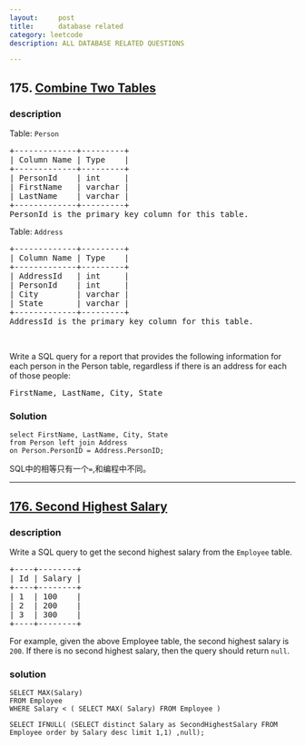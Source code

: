 ```yaml
---
layout:     post
title:      database related
category: leetcode
description: ALL DATABASE RELATED QUESTIONS

---
```


## 175. [Combine Two Tables][2]
### description

Table: <code>Person</code></p>

<pre>+-------------+---------+
| Column Name | Type    |
+-------------+---------+
| PersonId    | int     |
| FirstName   | varchar |
| LastName    | varchar |
+-------------+---------+
PersonId is the primary key column for this table.
</pre>

<p>
Table: <code>Address</code></p>
<pre>+-------------+---------+
| Column Name | Type    |
+-------------+---------+
| AddressId   | int     |
| PersonId    | int     |
| City        | varchar |
| State       | varchar |
+-------------+---------+
AddressId is the primary key column for this table.
</pre>

<br>
<p>
Write a SQL query for a report that provides the following information for 
each person in the Person table, regardless if there is an address for each 
of those people:
</p>

<pre>FirstName, LastName, City, State
</pre>

### Solution

```
select FirstName, LastName, City, State 
from Person left join Address 
on Person.PersonID = Address.PersonID;
```

SQL中的相等只有一个`=`,和编程中不同。

---
## [176. Second Highest Salary][3]

### description 
<div class="question-content">
Write a SQL query to get the second highest salary from the <code>Employee</code> table.
<pre>
+----+--------+
| Id | Salary |
+----+--------+
| 1  | 100    |
| 2  | 200    |
| 3  | 300    |
+----+--------+
</pre>
<p>For example, given the above Employee table, the second highest salary is <code>200</code>. If there is no second highest salary, then the query should return <code>null</code>.</p></p>
</div>

### solution

```
SELECT MAX(Salary)
FROM Employee
WHERE Salary < ( SELECT MAX( Salary) FROM Employee )
```
```
SELECT IFNULL( (SELECT distinct Salary as SecondHighestSalary FROM Employee order by Salary desc limit 1,1) ,null);
```

[2]: https://leetcode.com/problems/combine-two-tables/
[3]: https://leetcode.com/problems/second-highest-salary/